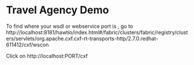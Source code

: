 Travel Agency Demo
======================================================
To find where your wsdl or webservice port is , go to 
http://localhost:8181/hawtio/index.html#/fabric/clusters/fabric/registry/clusters/servlets/org.apache.cxf.cxf-rt-transports-http/2.7.0.redhat-611412/cxf/wscon

Click on http://localhost:PORT/cxf 

